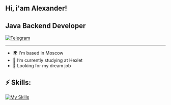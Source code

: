 ## Hi, i'am Alexander!
Java Backend Developer
----------------
[![Telegram](https://img.shields.io/badge/Telegram-2CA5E0?style=for-the-badge&logo=telegram&logoColor=white)](https://t.me/rostex)

----------------
- 🌍  I'm based in Moscow
 - 🌱 I’m currently studying at Hexlet
 - 🔭 Looking for my dream job

 ## ⚡ Skills:

[![My Skills](https://skillicons.dev/icons?i=java,spring,gradle,idea,git,html,php,linux,mysql)](https://skillicons.dev)

